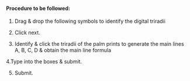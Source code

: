 #### Procedure to be followed:

1. Drag & drop the following symbols to identify the digital triradii

2. Click next.

3. Identify & click the triradii of the palm prints to generate the main lines A, B, C, D & obtain the main line formula 

4.Type into the boxes & submit.

5. Submit.



